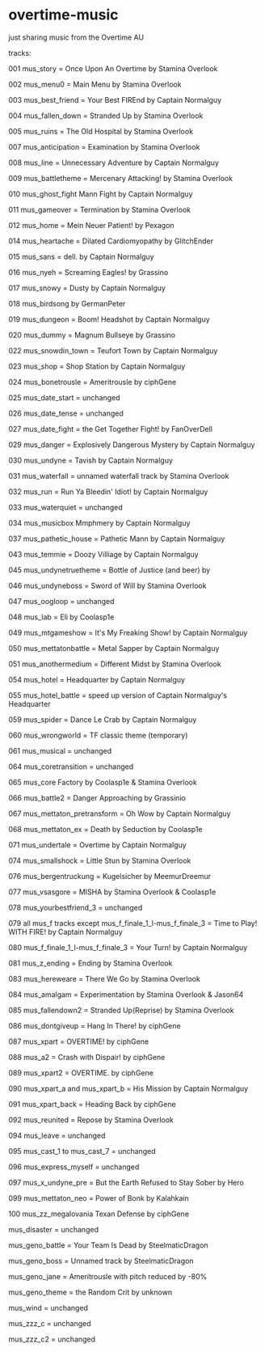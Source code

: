 # overtime-music
just sharing music from the Overtime AU
 
tracks:
 
001 mus_story = Once Upon An Overtime by Stamina Overlook
 
002 mus_menu0 = Main Menu by Stamina Overlook
 
003 mus_best_friend = Your Best FIREnd by Captain Normalguy
 
004 mus_fallen_down = Stranded Up by Stamina Overlook
 
005 mus_ruins = The Old Hospital by Stamina Overlook
 
007 mus_anticipation = Examination by Stamina Overlook
 
008 mus_line = Unnecessary Adventure by Captain Normalguy
 
009 mus_battletheme = Mercenary Attacking! by Stamina Overlook
 
010 mus_ghost_fight Mann Fight by Captain Normalguy
 
011 mus_gameover = Termination by Stamina Overlook
 
012 mus_home = Mein Neuer Patient! by Pexagon
 
014 mus_heartache = Dilated Cardiomyopathy by GlitchEnder
 
015 mus_sans = dell. by Captain Normalguy
 
016 mus_nyeh = Screaming Eagles! by Grassino
 
017 mus_snowy = Dusty by Captain Normalguy
 
018 mus_birdsong by GermanPeter
 
019 mus_dungeon = Boom! Headshot by Captain Normalguy
 
020 mus_dummy = Magnum Bullseye by Grassino
 
022 mus_snowdin_town = Teufort Town by Captain Normalguy
 
023 mus_shop = Shop Station by Captain Normalguy
 
024 mus_bonetrousle = Ameritrousle by ciphGene
 
025 mus_date_start = unchanged
 
026 mus_date_tense = unchanged

027 mus_date_fight = the Get Together Fight! by FanOverDell
 
029 mus_danger = Explosively Dangerous Mystery by Captain Normalguy
 
030 mus_undyne = Tavish by Captain Normalguy
 
031 mus_waterfall = unnamed waterfall track by Stamina Overlook
 
032 mus_run = Run Ya Bleedin' Idiot! by Captain Normalguy
 
033 mus_waterquiet = unchanged
 
034 mus_musicbox Mmphmery by Captain Normalguy
 
037 mus_pathetic_house = Pathetic Mann by Captain Normalguy
 
043 mus_temmie = Doozy Villiage by Captain Normalguy
 
045 mus_undynetruetheme = Bottle of Justice (and beer) by 
 
046 mus_undyneboss = Sword of Will by Stamina Overlook
 
047 mus_oogloop = unchanged
 
048 mus_lab = Eli by Coolasp1e
 
049 mus_mtgameshow = It's My Freaking Show! by Captain Normalguy
 
050 mus_mettatonbattle = Metal Sapper by Captain Normalguy
 
051 mus_anothermedium = Different Midst by Stamina Overlook
 
054 mus_hotel = Headquarter by Captain Normalguy
 
055 mus_hotel_battle = speed up version of Captain Normalguy's Headquarter
 
059 mus_spider = Dance Le Crab by Captain Normalguy
 
060 mus_wrongworld = TF classic theme (temporary)
 
061 mus_musical = unchanged

064 mus_coretransition = unchanged
 
065 mus_core Factory by Coolasp1e & Stamina Overlook
 
066 mus_battle2 = Danger Approaching by Grassinio
 
067 mus_mettaton_pretransform = Oh Wow by Captain Normalguy
 
068 mus_mettaton_ex = Death by Seduction by Coolasp1e
 
071 mus_undertale = Overtime by Captain Normalguy
 
074 mus_smallshock = Little Stun by Stamina Overlook
 
076 mus_bergentruckung = Kugelsicher by MeemurDreemur
 
077 mus_vsasgore = MISHA by Stamina Overlook & Coolasp1e
 
078 mus_yourbestfriend_3 = unchanged
 
079 all mus_f tracks except mus_f_finale_1_l-mus_f_finale_3 = Time to Play! WITH FIRE! by Captain Normalguy
 
080 mus_f_finale_1_l-mus_f_finale_3 = Your Turn! by Captain Normalguy
 
081 mus_z_ending = Ending by Stamina Overlook
 
083 mus_hereweare = There We Go by Stamina Overlook
 
084 mus_amalgam = Experimentation by Stamina Overlook & Jason64
 
085 mus_fallendown2 = Stranded Up(Reprise) by Stamina Overlook
 
086 mus_dontgiveup = Hang In There! by ciphGene
 
087 mus_xpart = OVERTIME! by ciphGene
 
088 mus_a2 = Crash with Dispair! by ciphGene
 
089 mus_xpart2 = OVERTIME. by ciphGene
 
090 mus_xpart_a and mus_xpart_b = His Mission by Captain Normalguy
 
091 mus_xpart_back = Heading Back by ciphGene
 
092 mus_reunited = Repose by Stamina Overlook
 
094 mus_leave = unchanged
 
095 mus_cast_1 to mus_cast_7 = unchanged
 
096 mus_express_myself = unchanged
 
097 mus_x_undyne_pre = But the Earth Refused to Stay Sober by Hero
 
099 mus_mettaton_neo = Power of Bonk by Kalahkain
 
100 mus_zz_megalovania Texan Defense by ciphGene
 
mus_disaster = unchanged
 
mus_geno_battle = Your Team Is Dead by SteelmaticDragon
 
mus_geno_boss = Unnamed track by SteelmaticDragon
 
mus_geno_jane = Ameritrousle with pitch reduced by -80%
 
mus_geno_theme = the Random Crit by unknown
 
mus_wind = unchanged
 
mus_zzz_c = unchanged
 
mus_zzz_c2 = unchanged
